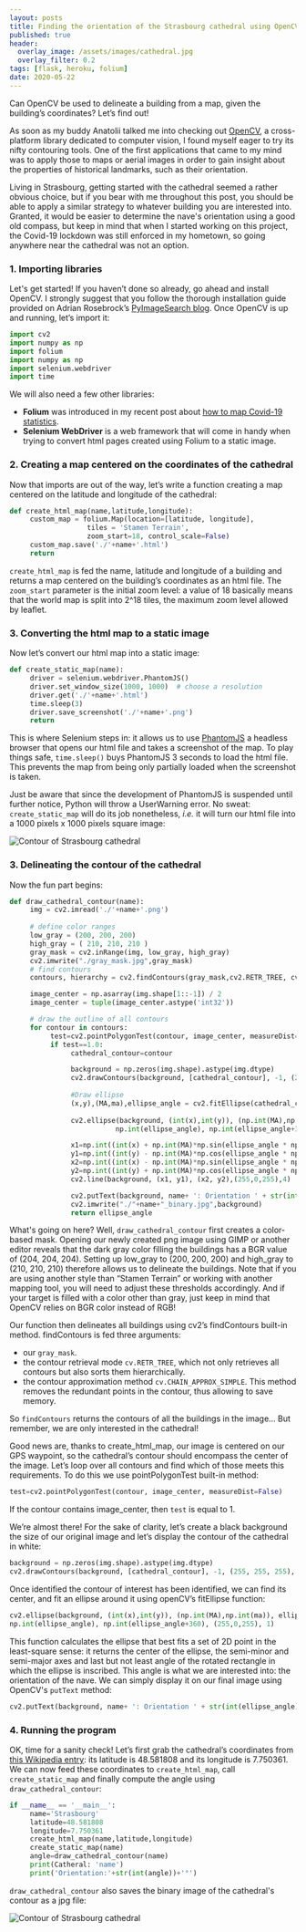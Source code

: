```yaml
---
layout: posts
title: Finding the orientation of the Strasbourg cathedral using OpenCV
published: true
header:
  overlay_image: /assets/images/cathedral.jpg
  overlay_filter: 0.2
tags: [flask, heroku, folium]
date: 2020-05-22
---
```


Can OpenCV be used to delineate a building from a map, given the building’s coordinates? Let’s find out!

As soon as my buddy Anatolii talked me into checking out [OpenCV](https://opencv.org/), a cross-platform library dedicated to computer vision, I found myself eager to try its nifty contouring tools. 
One of the first applications that came to my mind was to apply those to maps or aerial images in order to gain insight about the properties of historical landmarks, such as their orientation.

Living in Strasbourg, getting started with the cathedral seemed a rather obvious choice, but if you bear with me throughout this post, you should be able to apply a similar strategy to whatever building you are interested into. Granted, it would be easier to determine the nave's orientation using a good old compass, but keep in mind that when I started working on this project, the Covid-19 lockdown was still enforced in my hometown, so going anywhere near the cathedral was not an option.

### 1. Importing libraries

Let's get started! If you haven’t done so already, go ahead and install OpenCV. I strongly suggest that you follow the thorough installation guide provided on Adrian Rosebrock’s [PyImageSearch blog](https://www.pyimagesearch.com/opencv-tutorials-resources-guides/). Once OpenCV is up and running, let’s import it:

```python
import cv2
import numpy as np
import folium
import numpy as np
import selenium.webdriver
import time
```

We will also need a few other libraries: 
- **Folium** was introduced in my recent post about [how to map Covid-19 statistics](https://ovide19.github.io/blog/covidI/). 
- **Selenium WebDriver** is a web framework that will come in handy when trying to convert html pages created using Folium to a static image.


### 2. Creating a map centered on the coordinates of the cathedral

Now that imports are out of the way, let’s write a function creating a map centered on the latitude and longitude of the cathedral:

```python
def create_html_map(name,latitude,longitude):
     custom_map = folium.Map(location=[latitude, longitude],
                   tiles = 'Stamen Terrain',
                   zoom_start=18, control_scale=False)              
     custom_map.save('./'+name+'.html')
     return
```

`create_html_map` is fed the name, latitude and longitude of a building and returns a map centered on the building’s coordinates as an html file. The `zoom_start` parameter is the initial zoom level: a value of 18 basically means that the world map is split into 2^18 tiles, the maximum zoom level allowed by leaflet.

### 3. Converting the html map to a static image

Now let’s convert our html map into a static image:

```python
def create_static_map(name):
     driver = selenium.webdriver.PhantomJS()
     driver.set_window_size(1000, 1000)  # choose a resolution
     driver.get('./'+name+'.html')
     time.sleep(3)
     driver.save_screenshot('./'+name+'.png')
     return
```

This is where Selenium steps in: it allows us to use [PhantomJS](https://phantomjs.org/) a headless browser that opens our html file and takes a screenshot of the map.
To play things safe, `time.sleep()` buys PhantomJS 3 seconds to load the html file. This prevents the map from being only partially loaded when the screenshot is taken.

Just be aware that since the development of PhantomJS is suspended until further notice, Python will throw a UserWarning error. No sweat: `create_static_map` will do its job nonetheless, *i.e.* it will turn our html file into a 1000 pixels x 1000 pixels square image: 

![Contour of Strasbourg cathedral](/blog/assets/images/Strasbourg.png)

### 3. Delineating the contour of the cathedral

Now the fun part begins:

```python
def draw_cathedral_contour(name):
     img = cv2.imread('./'+name+'.png')
     
     # define color ranges
     low_gray = (200, 200, 200)
     high_gray = ( 210, 210, 210 )
     gray_mask = cv2.inRange(img, low_gray, high_gray)
     cv2.imwrite("./gray_mask.jpg",gray_mask)
     # find contours
     contours, hierarchy = cv2.findContours(gray_mask,cv2.RETR_TREE, cv2.CHAIN_APPROX_SIMPLE)

     image_center = np.asarray(img.shape[1::-1]) / 2
     image_center = tuple(image_center.astype('int32'))

     # draw the outline of all contours
     for contour in contours:
          test=cv2.pointPolygonTest(contour, image_center, measureDist=False) 
          if test==1.0:
               cathedral_contour=contour

               background = np.zeros(img.shape).astype(img.dtype)
               cv2.drawContours(background, [cathedral_contour], -1, (255, 255, 255), -1)
               
               #Draw ellipse
               (x,y),(MA,ma),ellipse_angle = cv2.fitEllipse(cathedral_contour)
  
               cv2.ellipse(background, (int(x),int(y)), (np.int(MA),np.int(ma)), ellipse_angle, 
                          np.int(ellipse_angle), np.int(ellipse_angle+360), (255,0,255), 1)

               x1=np.int((int(x) + np.int(MA)*np.sin(ellipse_angle * np.pi / 180.0)))
               y1=np.int((int(y) - np.int(MA)*np.cos(ellipse_angle * np.pi / 180.0)))     
               x2=np.int((int(x) - np.int(MA)*np.sin(ellipse_angle * np.pi / 180.0)))
               y2=np.int((int(y) + np.int(MA)*np.cos(ellipse_angle * np.pi / 180.0))) 
               cv2.line(background, (x1, y1), (x2, y2),(255,0,255),4) 

               cv2.putText(background, name+ ': Orientation ' + str(int(ellipse_angle))+' degrees', (100,50),cv2.FONT_HERSHEY_SIMPLEX , 0.6, (255,0,255),thickness=1)
               cv2.imwrite("./"+name+"_binary.jpg",background)
               return ellipse_angle
```

What's going on here?
Well, `draw_cathedral_contour` first creates a color-based mask. Opening our newly created png image using GIMP or another editor reveals that the dark gray color filling the buildings has a BGR value of (204, 204, 204).  Setting up low_gray to (200, 200, 200) and high_gray to (210, 210, 210) therefore allows us to delineate the buildings. 
Note that if you are using another style than “Stamen Terrain” or working with another mapping tool, you will need to adjust these thresholds accordingly. And if your target is filled with a color other than gray, just keep in mind that OpenCV relies on BGR color instead of RGB!

Our function then delineates all buildings using cv2’s findContours built-in method. findContours is fed three arguments:

- our `gray_mask`.
- the contour retrieval mode `cv.RETR_TREE`, which not only retrieves all contours but also sorts them hierarchically.
- the contour approximation method `cv.CHAIN_APPROX_SIMPLE`. This method removes the redundant points in the contour, thus allowing to save memory.

So `findContours` returns the contours of all the buildings in the image… But remember, we are only interested in the cathedral! 

Good news are, thanks to create_html_map, our image is centered on our GPS waypoint, so the cathedral’s contour should encompass the center of the image.
Let’s loop over all contours and find which of those meets this requirements. To do this we use pointPolygonTest built-in method: 

```python
test=cv2.pointPolygonTest(contour, image_center, measureDist=False) 
```

If the contour contains image_center, then `test` is equal to 1.

We’re almost there! For the sake of clarity, let’s create a black background the size of our original image and let’s display the contour of the cathedral in white:

```python
background = np.zeros(img.shape).astype(img.dtype)
cv2.drawContours(background, [cathedral_contour], -1, (255, 255, 255), -1)
```

Once identified the contour of interest has been identified, we can find its center, and fit an ellipse around it using openCV’s fitEllipse function:

```python
cv2.ellipse(background, (int(x),int(y)), (np.int(MA),np.int(ma)), ellipse_angle, 
np.int(ellipse_angle), np.int(ellipse_angle+360), (255,0,255), 1)
```

This function calculates the ellipse that best fits a set of 2D point in the least-square sense: it returns the center of the ellipse, the semi-minor and semi-major axes and last but not least angle of the rotated rectangle in which the ellipse is inscribed. This angle is what we are interested into: the orientation of the nave. We can simply display it on our final image using OpenCV's `putText` method:

```python
cv2.putText(background, name+ ': Orientation ' + str(int(ellipse_angle))+' degrees', (100,50),cv2.FONT_HERSHEY_SIMPLEX , 0.6, (255,0,255),thickness=1)
```

### 4. Running the program

OK, time for a sanity check!
Let’s first grab the cathedral’s coordinates from [this Wikipedia entry](https://en.wikipedia.org/wiki/List_of_tallest_church_buildings): its latitude is 48.581808 and its longitude is 7.750361. 
We can now feed these coordinates to `create_html_map`, call `create_static_map` and finally compute the angle using `draw_cathedral_contour`:

```python
if __name__ == '__main__':
     name='Strasbourg'
     latitude=48.581808
     longitude=7.750361
     create_html_map(name,latitude,longitude)
     create_static_map(name)
     angle=draw_cathedral_contour(name)
     print(Catheral: 'name')
     print('Orientation:'+str(int(angle))+'°')
```

`draw_cathedral_contour` also saves the binary image of the cathedral's contour as a jpg file:

![Contour of Strasbourg cathedral](/blog/assets/images/Strasbourg_binary.jpg)




























